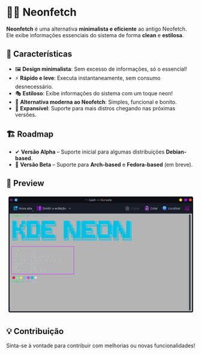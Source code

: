 🚀💙 Neonfetch
==============

**Neonfetch** é uma alternativa **minimalista e eficiente** ao antigo Neofetch. Ele exibe informações essenciais do sistema de forma **clean** e **estilosa**.

🎨 Características
------------------

*   🖼 **Design minimalista**: Sem excesso de informações, só o essencial!
*   ⚡ **Rápido e leve**: Executa instantaneamente, sem consumo desnecessário.
*   🎭 **Estiloso**: Exibe informações do sistema com um toque neon!
*   💙 **Alternativa moderna ao Neofetch**: Simples, funcional e bonito.
*   🚀 **Expansível**: Suporte para mais distros chegando nas próximas versões.

🏗 Roadmap
----------

*   ✔ **Versão Alpha** – Suporte inicial para algumas distribuições **Debian-based**.
*   🚀 **Versão Beta** – Suporte para **Arch-based** e **Fedora-based** (em breve).

📸 Preview
----------

![Screenshot](Screenshot/screenshot.png)

💡 Contribuição
---------------

Sinta-se à vontade para contribuir com melhorias ou novas funcionalidades!
